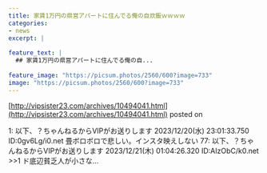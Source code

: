 ```yaml
---
title: 家賃1万円の県営アパートに住んでる俺の自炊飯ｗｗｗｗ
categories:
- news
excerpt: |
  
feature_text: |
  ## 家賃1万円の県営アパートに住んでる俺の自...
  
feature_image: "https://picsum.photos/2560/600?image=733"
image: "https://picsum.photos/2560/600?image=733"
---
```


[http://vipsister23.com/archives/10494041.html](http://vipsister23.com/archives/10494041.html)
posted on 

<!--more-->

1: 以下、？ちゃんねるからVIPがお送りします 2023/12/20(水) 23:01:33.750 ID:0gv6Lg/i0.net 畳ボロボロで悲しい。インスタ映えしない 77: 以下、？ちゃんねるからVIPがお送りします 2023/12/21(木) 01:04:26.320 ID:AIzObC/k0.net &gt;&gt;1 ド底辺貧乏人が小さな...
